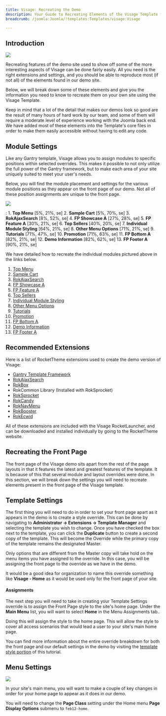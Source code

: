 ```yaml
---
title: Visage: Recreating the Demo
description: Your Guide to Recreating Elements of the Visage Template for Joomla
breadcrumb: /joomla:Joomla/!templates:Templates/visage:Visage

---
```


Introduction
-----

![][Visage2]

Recreating features of the demo site used to show off some of the more interesting aspects of Visage can be done fairly easily. All you need is the right extensions and settings, and you should be able to reproduce most (if not all) of the elements found in our demo site. 

Below, we will break down some of these elements and give you the information you need to know to recreate them on your own site using the Visage Template.

Keep in mind that a lot of the detail that makes our demos look so good are the result of many hours of hard work by our team, and some of them will require a moderate level of experience working with the Joomla back end. We have added most of these elements into the Template's core files in order to make them easily accessible without having to edit any code.

Module Settings
-----

Like any Gantry template, Visage allows you to assign modules to specific positions within selected overrides. This makes it possible to not only utilize the full power of the Gantry framework, but to make each area of your site uniquely suited to meet your user's needs.

Below, you will find the module placement and settings for the various module positions as they appear on the front page of our demo. Not all of these position assignments are unique to the front page.

![][Visage]

:   1. **Top Menu**  [5%, 21%, se]
    2. **Sample Cart**  [5%, 70%, se]
    3. **RokAjaxSearch**  [8%, 52%, se]
    4. **FP Showcase A**  [27%, 28%, se]
    5. **FP Feature A**  [30%, 21%, se]
    6. **Top Sellers** [40%, 20%, se]
    7. **Individual Module Styling** [64%, 21%, se]
    8. **Other Menu Options** [71%, 21%, se]
    9. **Tutorials** [71%, 47%, se]
    10. **Promotion** [71%, 63%, se]
    11. **FP Bottom A** [82%, 21%, se]
    12. **Demo Information** [82%, 62%, se]
    13. **FP Footer A** [90%, 21%, se]

We have detailed how to recreate the individual modules pictured above in the links below.

1. [Top Menu][module1]
2. [Sample Cart][module2]
3. [RokAjaxSearch][module3]
4. [FP Showcase A][module4]
5. [FP Feature A][module5]
6. [Top Sellers][module6]
7. [Individual Module Styling][module7]
8. [Other Menu Options][module8]
9. [Tutorials][module9]
10. [Promotion][module10]
11. [FP Bottom A][module11]
12. [Demo Information][module12]
13. [FP Footer A][module13]

Recommended Extensions
-----

Here is a list of RocketTheme extensions used to create the demo version of Visage:

* [Gantry Template Framework][gantry]
* [RokAjaxSearch][rokajaxsearch]
* [RokBox][rokbox]
* RokCommon Library (Installed with RokSprocket)
* [RokSprocket][roksprocket]
* [RokCandy][rokcandy]
* [RokNavMenu][roknavmenu]
* [RokBooster][rokbooster]
* [RokEcwid][rokecwid]

All of these extensions are included with the Visage RocketLauncher, and can be downloaded and installed individually by going to the RocketTheme website.

Recreating the Front Page
-----

The front page of the Visage demo sits apart from the rest of the page layouts in that it features the latest and greatest features of the template. It is because of this that several module and layout overrides were done. In this section, we will break down the settings you will need to recreate elements present in the front page of the Visage template.

Template Settings
-----

The first thing you will need to do in order to set your front page apart as it appears in the demo is to create a style override. This can be done by navigating to **Administrator -> Extensions -> Template Manager** and selecting the template you wish to change.  Once you have checked the box next to the template, you can click the **Duplicate** button to create a second copy of the template. This will become the Override while the primary copy of the template remains the designated Master.

Only options that are different from the Master copy will take hold on the menu items you have assigned to the override. In this case, you will be assigning the front page to the override as we have in the demo.

It would be a good idea for organization to name this override something like **Visage - Home** as it would be used only for the front page of your site.

#### Assignments

The next step you will need to take in creating your Template Settings override is to assign the Front Page style to the site's home page. Under the **Main Menu** list, you will want to select **Home** in the Menu Assignments tab..

Doing this will assign the style to the home page. This will allow the style to cover all access scenarios that would lead a user to your site's main home page.

You can find more information about the entire override breakdown for both the front page and our default settings in the demo by visiting the [template style portion][demooverride] of this tutorial.

Menu Settings
-----

![][mainmenu]

In your site's main menu, you will want to make a couple of key changes in order for your home page to appear as it does in our demo.

You will need to change the **Page Class** setting under the Home menu **Page Display Options** submenu to `feb12-home`.

[gantry]: http://gantry-framework.org/download
[rokajaxsearch]: http://www.rockettheme.com/extensions-joomla/rokajaxsearch
[rokbox]: http://www.rockettheme.com/extensions-joomla/rokbox
[roksprocket]: http://www.rockettheme.com/extensions-joomla/roksprocket
[Visage]: assets/visage2.jpeg
[Visage2]: assets/visage.jpeg
[demooverride]: demo_override.md
[roknavmenu]: http://www.rockettheme.com/extensions-joomla/roknavmenu
[rokbooster]: http://www.rockettheme.com/extensions-joomla/rokbooster
[rokcandy]: http://www.rockettheme.com/extensions-joomla/rokcandy
[module1]: demo_module_1.md
[module2]: demo_module_2.md
[module3]: demo_module_3.md
[module4]: demo_module_4.md
[module5]: demo_module_5.md
[module6]: demo_module_6.md
[module7]: demo_module_7.md
[module8]: demo_module_8.md
[module9]: demo_module_9.md
[module10]: demo_module_10.md
[module11]: demo_module_11.md
[module12]: demo_module_12.md
[module13]: demo_module_13.md
[module14]: demo_module_14.md
[module15]: demo_module_15.md
[mainmenu]: assets/menu_1.jpg
[icons]: http://fortawesome.github.io/Font-Awesome/icons/
[article]: assets/article.jpg
[rokecwid]: http://kb.ecwid.com/w/page/15853297/Joomla#Installation